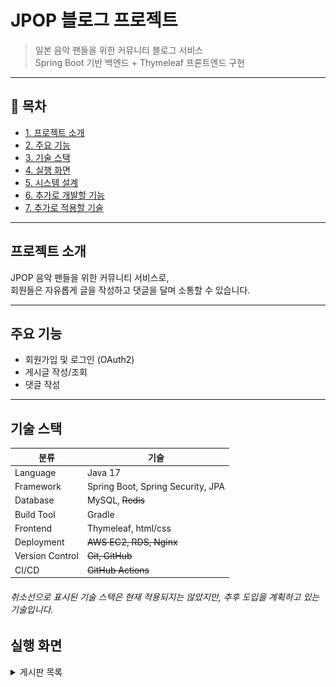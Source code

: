 # JPOP 블로그 프로젝트

> 일본 음악 팬들을 위한 커뮤니티 블로그 서비스  
> Spring Boot 기반 백엔드 + Thymeleaf 프론트엔드 구현

---

## 📌 목차
- [1. 프로젝트 소개](#프로젝트-소개)
- [2. 주요 기능](#주요-기능)
- [3. 기술 스택](#기술-스택)
- [4. 실행 화면](#실행-화면)
- [5. 시스템 설계](#시스템-설계)
- [6. 추가로 개발할 기능](#추가로-개발할-기능)
- [7. 추가로 적용할 기술](#추가로-적용할-기술)


---

## 프로젝트 소개

JPOP 음악 팬들을 위한 커뮤니티 서비스로,  
회원들은 자유롭게 글을 작성하고 댓글을 달며 소통할 수 있습니다.

---

## 주요 기능

-  회원가입 및 로그인 (OAuth2)
-  게시글 작성/조회
-  댓글 작성

---

## 기술 스택

| 분류 | 기술                                |
|------|-----------------------------------|
| Language | Java 17                           |
| Framework | Spring Boot, Spring Security, JPA |
| Database | MySQL, ~~Redis~~                      |
| Build Tool | Gradle                            |
| Frontend | Thymeleaf, html/css               |
| Deployment | ~~AWS EC2, RDS, Nginx~~           |
| Version Control | ~~Git, GitHub~~                   |
| CI/CD | ~~GitHub Actions~~                |
###### 취소선으로 표시된 기술 스택은 현재 적용되지는 않았지만, 추후 도입을 계획하고 있는 기술입니다.

## 실행 화면
<details>
<summary>게시판 목록</summary>

![1.png](src/main/resources/static/images/1.png)
</deatils>
<details>
<summary>게시글 작성</summary> 

![2.png](src/main/resources/static/images/1.png)
</deatils>
<details>
<summary>사용자 정보</summary>

![3.png](src/main/resources/static/images/3.png)
</deatils>
<details>
<summary>게시글 및 댓글</summary>

![4.png](src/main/resources/static/images/4.png)
</deatils>

## 시스템 설계

### 1. DB 설계

### 2. API 설계
## 추가로 개발할 기능
###### 개발 완료한 기능은 취소선 표시
<details>
 - ~~post, user,comment 애그리거트 만들기~~
 - ~~각 애그리거트 도메인에 해당하는 controller, service, repository 작성하기~~
 - ~~게시물 작성 기능~~
 - ~~댓글 작성 기능~~
 - ~~oauth2를 이용한 로그인 기능~~
 - 게시물 삭제 기능
 - 게시물 수정 기능
 - 댓글 삭제 기능
 - 댓글 수정 기능
 - 회원탈퇴 기능 
 - 로그아웃 기능
 - 게시글이 많아졌을 때 페이징 기능 만들기
 - 홈화면 만들기(홈페이지 만들 시 인기 게시물 조회수 OR 좋아요 정렬로 홈 화면에 보이기)
 - User 애그리거트에 닉네임 필드 추가하기(닉네임 중복 검사 필수)
 - 글 작성하면 작성자 닉네임으로 표시(현재 작성자 이름으로 표시)
 - 로그인 페이지 만들기
 - 다른 소셜 로그인 추가하기(naver)
 - 로그인 jwt로 구현하기
 - 자체 로그인 폼 구현하기
 - 사용자 정보 페이지 기능 추가해서 만들기(로그아웃, 회원정보 변경 등)
 - 페이지별 로그인 유무 제대로 파악하기
 - Oauth2로 사용자 정보 받았을 때 추가 정보 얻는 페이지 만들고 추가 정보도 같이 사용자 정보에 등록하기
 - PostCreateRequestDto에서 userName으로 저장하지 않고 userId로 저장하기(usrName은 바뀔수도 있기 때문)(userId로 저장 후 데이터베이스로 조회해서 userName 꺼내오기)(userName에서 userNickname으로 변경도 해야함)
 - Like 애그리거트 만들기
 - Report 애그리거트 만들기
 - 가수 정보 애그리거트로 만들기
 - 홈화면에 오늘 하루 가장 많이 조회 or 언급된 가수 top5 나열하기
</details>
## 추가할 적용할 기술
<details>
- JUnit을 활용한 단위 테스트 작성
- AWS EC2를 활용한 배포 환경 구성
- 게시글 이미지 S3 저장 기능 도입
- Nginx를 통한 로드 밸런싱 적용
- Github actions를 통한 CI/CD 자동화
- Redis로 좋아요/댓글 수, 인기게시물 캐싱
- Elasticsearch를 통한 검색 기능 개선
</details>